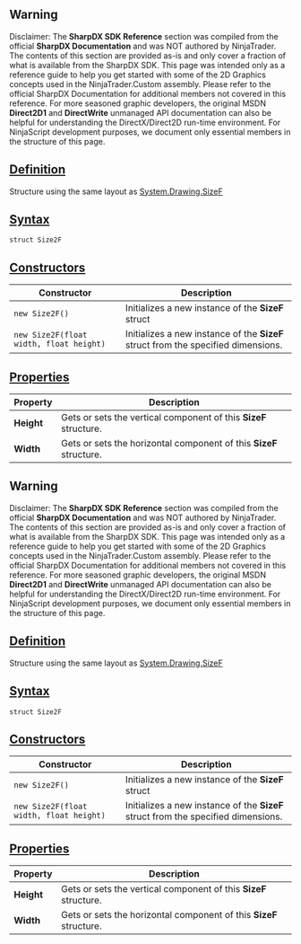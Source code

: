 ## Warning

Disclaimer: The **SharpDX SDK Reference** section was compiled from the official **SharpDX Documentation** and was NOT authored by NinjaTrader. The contents of this section are provided as-is and only cover a fraction of what is available from the SharpDX SDK. This page was intended only as a reference guide to help you get started with some of the 2D Graphics concepts used in the NinjaTrader.Custom assembly. Please refer to the official SharpDX Documentation for additional members not covered in this reference. For more seasoned graphic developers, the original MSDN **Direct2D1** and **DirectWrite** unmanaged API documentation can also be helpful for understanding the DirectX/Direct2D run-time environment. For NinjaScript development purposes, we document only essential members in the structure of this page.

## [Definition](https://developer.ninjatrader.com/docs/desktop/sharpdx_size2f\#definition)

Structure using the same layout as [System.Drawing.SizeF](https://msdn.microsoft.com/en-us/library/system.drawing.sizef(v=vs.110).aspx)

## [Syntax](https://developer.ninjatrader.com/docs/desktop/sharpdx_size2f\#syntax)

`struct Size2F`

## [Constructors](https://developer.ninjatrader.com/docs/desktop/sharpdx_size2f\#constructors)

| Constructor | Description |
| --- | --- |
| `new Size2F()` | Initializes a new instance of the **SizeF** struct |
| `new Size2F(float width, float height)` | Initializes a new instance of the **SizeF** struct from the specified dimensions. |

## [Properties](https://developer.ninjatrader.com/docs/desktop/sharpdx_size2f\#properties)

| Property | Description |
| --- | --- |
| **Height** | Gets or sets the vertical component of this **SizeF** structure. |
| **Width** | Gets or sets the horizontal component of this **SizeF** structure. |

## Warning

Disclaimer: The **SharpDX SDK Reference** section was compiled from the official **SharpDX Documentation** and was NOT authored by NinjaTrader. The contents of this section are provided as-is and only cover a fraction of what is available from the SharpDX SDK. This page was intended only as a reference guide to help you get started with some of the 2D Graphics concepts used in the NinjaTrader.Custom assembly. Please refer to the official SharpDX Documentation for additional members not covered in this reference. For more seasoned graphic developers, the original MSDN **Direct2D1** and **DirectWrite** unmanaged API documentation can also be helpful for understanding the DirectX/Direct2D run-time environment. For NinjaScript development purposes, we document only essential members in the structure of this page.

## [Definition](https://developer.ninjatrader.com/docs/desktop/sharpdx_size2f\#definition)

Structure using the same layout as [System.Drawing.SizeF](https://msdn.microsoft.com/en-us/library/system.drawing.sizef(v=vs.110).aspx)

## [Syntax](https://developer.ninjatrader.com/docs/desktop/sharpdx_size2f\#syntax)

`struct Size2F`

## [Constructors](https://developer.ninjatrader.com/docs/desktop/sharpdx_size2f\#constructors)

| Constructor | Description |
| --- | --- |
| `new Size2F()` | Initializes a new instance of the **SizeF** struct |
| `new Size2F(float width, float height)` | Initializes a new instance of the **SizeF** struct from the specified dimensions. |

## [Properties](https://developer.ninjatrader.com/docs/desktop/sharpdx_size2f\#properties)

| Property | Description |
| --- | --- |
| **Height** | Gets or sets the vertical component of this **SizeF** structure. |
| **Width** | Gets or sets the horizontal component of this **SizeF** structure. |